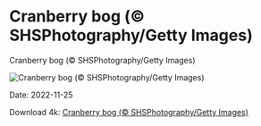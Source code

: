 # Cranberry bog (© SHSPhotography/Getty Images)

Cranberry bog (© SHSPhotography/Getty Images)

![Cranberry bog (© SHSPhotography/Getty Images)](https://bing.com/th?id=OHR.CranberryBog_EN-US4145520322_UHD.jpg&w=1024&h=576)

Date: 2022-11-25

Download 4k: [Cranberry bog (© SHSPhotography/Getty Images)](https://bing.com/th?id=OHR.CranberryBog_EN-US4145520322_UHD.jpg)

